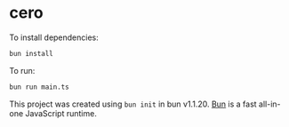 # cero

To install dependencies:

```bash
bun install
```

To run:

```bash
bun run main.ts
```

This project was created using `bun init` in bun v1.1.20. [Bun](https://bun.sh) is a fast all-in-one JavaScript runtime.
